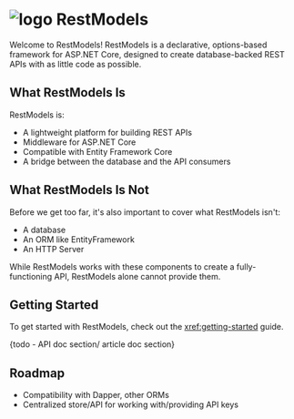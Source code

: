 # ![logo](favicon.png) RestModels
Welcome to RestModels! RestModels is a declarative, options-based framework for ASP.NET Core, designed to create database-backed REST APIs with as little code as possible.

## What RestModels Is
RestModels is:
* A lightweight platform for building REST APIs
* Middleware for ASP.NET Core
* Compatible with Entity Framework Core
* A bridge between the database and the API consumers

## What RestModels Is Not
Before we get too far, it's also important to cover what RestModels isn't:

* A database
* An ORM like EntityFramework
* An HTTP Server

While RestModels works with these components to create a fully-functioning API, RestModels alone cannot provide them.

## Getting Started
To get started with RestModels, check out the <xref:getting-started> guide.

{todo - API doc section/ article doc section}

## Roadmap
* Compatibility with Dapper, other ORMs
* Centralized store/API for working with/providing API keys